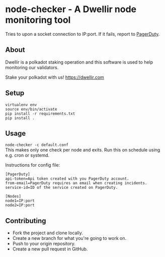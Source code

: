 # node-checker - A Dwellir node monitoring tool

Tries to upon a socket connection to IP:port. If it fails, report to [PagerDuty](https://www.pagerduty.com/).

## About 

Dwellir is a polkadot staking operation and this software is used to help monitoring our validators.

Stake your polkadot with us! https://dwellir.com

## Setup
```
virtualenv env
source env/bin/activate
pip install -r requirements.txt
pip install .
```

## Usage
`node-checker -c default.conf`  
This makes only one check per node and exits. Run this on schedule using e.g. cron or systemd.

Instructions for config file:
```
[PagerDuty]
api-token=Api token created with you PagerDuty account.
from-email=PagerDuty requires an email when creating incidents.
service-id=ID of the service created on PagerDuty.

[Nodes]
node1=IP:port
node2=IP:port
```

## Contributing

- Fork the project and clone locally.
- Create a new branch for what you're going to work on.
- Push to your origin repository.
- Create a new pull request in GitHub.
